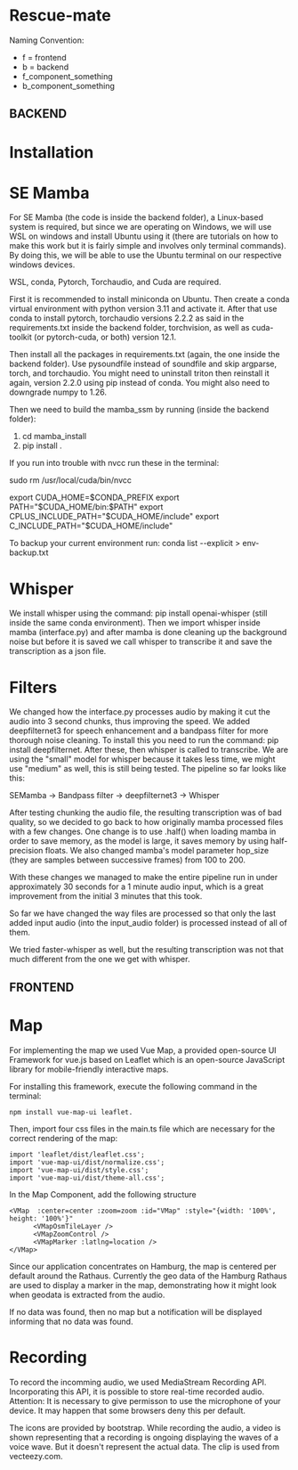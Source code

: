 # Rescue-mate

Naming Convention:
- f = frontend
- b = backend
- f_component_something
- b_component_something

## BACKEND
# Installation
# SE Mamba
For SE Mamba (the code is inside the backend folder), a Linux-based system is required, but since we are operating on Windows, we will use WSL on windows and install Ubuntu using it (there are tutorials on how to make this work but it is fairly simple and involves only terminal commands). By doing this, we will be able to use the Ubuntu terminal on our respective windows devices.


WSL, conda, Pytorch, Torchaudio, and Cuda are required. 


First it is recommended to install miniconda on Ubuntu. Then create a conda virtual environment with python version 3.11 and activate it. After that use conda to install pytorch, torchaudio versions 2.2.2 as said in the requirements.txt inside the backend folder, torchvision, as well as cuda-toolkit (or pytorch-cuda, or both) version 12.1.


Then install all the packages in requirements.txt (again, the one inside the backend folder). Use pysoundfile instead of soundfile and skip argparse, torch, and torchaudio. You might need to uninstall triton then reinstall it again, version 2.2.0 using pip instead of conda. You might also need to downgrade numpy to 1.26. 


Then we need to build the mamba_ssm by running (inside the backend folder): 
1.  cd mamba_install
2.    pip install .



If you run into trouble with nvcc run these in the terminal: 

sudo rm /usr/local/cuda/bin/nvcc

export CUDA_HOME=$CONDA_PREFIX
export PATH="$CUDA_HOME/bin:$PATH"
export CPLUS_INCLUDE_PATH="$CUDA_HOME/include"
export C_INCLUDE_PATH="$CUDA_HOME/include"


To backup your current environment run: 
conda list --explicit > env-backup.txt


# Whisper
We install whisper using the command: pip install openai-whisper (still inside the same conda environment). 
Then we import whisper inside mamba (interface.py) and after mamba is done cleaning up the background noise but before it is saved we call whisper to transcribe it and save the transcription as a json file. 


# Filters
We changed how the interface.py processes audio by making it cut the audio into 3 second chunks, thus improving the speed. We added deepfilternet3 for speech enhancement and a bandpass filter for more thorough noise cleaning. To install this you need to run the command: pip install deepfilternet. After these, then whisper is called to transcribe. We are using the "small" model for whisper because it takes less time, we might use "medium" as well, this is still being tested. The pipeline so far looks like this: 


SEMamba -> Bandpass filter -> deepfilternet3 -> Whisper


After testing chunking the audio file, the resulting transcription was of bad quality, so we decided to go back to how originally mamba processed files with a few changes. One change is to use .half() when loading mamba in order to save memory, as the model is large, it saves memory by using half-precision floats. 
We also changed mamba's model parameter hop_size (they are samples between successive frames) from 100 to 200. 


With these changes we managed to make the entire pipeline run in under approximately 30 seconds for a 1 minute audio input, which is a great improvement from the initial 3 minutes that this took.


So far we have changed the way files are processed so that only the last added input audio (into the input_audio folder) is processed instead of all of them.


We tried faster-whisper as well, but the resulting transcription was not that much different from the one we get with whisper. 




## FRONTEND
# Map

For implementing the map we used Vue Map, a provided open-source UI Framework for vue.js based on Leaflet which is an open-source JavaScript library
for mobile-friendly interactive maps.

For installing this framework, execute the following command in the terminal: 

```
npm install vue-map-ui leaflet.
```

Then, import four css files in the main.ts file which are necessary for the correct rendering of the map:

```
import 'leaflet/dist/leaflet.css';
import 'vue-map-ui/dist/normalize.css';
import 'vue-map-ui/dist/style.css';
import 'vue-map-ui/dist/theme-all.css';
```
In the Map Component, add the following structure

```
<VMap  :center=center :zoom=zoom :id="VMap" :style="{width: '100%', height: '100%'}"
      <VMapOsmTileLayer />
      <VMapZoomControl />
      <VMapMarker :latlng=location />
</VMap>
```

Since our application concentrates on Hamburg, the map is centered per default around the Rathaus. 
Currently the geo data of the Hamburg Rathaus are used to display a marker in the map, demonstrating how it might look when geodata is extracted from the audio.

If no data was found, then no map but a notification will be displayed informing that no data was found.


# Recording

To record the incomming audio, we used MediaStream Recording API. Incorporating this API, it is possible to store real-time recorded audio.
Attention: It is necessary to give permisson to use the microphone of your device. It may happen that some browsers deny this per default. 

The icons are provided by bootstrap. While recording the audio, a video is shown representing that a recording is ongoing displaying the waves of a voice wave. But it doesn't represent the actual data. The clip is used from vecteezy.com.